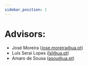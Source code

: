 ```yaml
---
sidebar_position: 1
---
```

# Advisors:

- José Moreira (jose.moreira@ua.pt)  
- Luís Serai Lopes (lsl@ua.pt)  
- Amaro de Sousa (asou@ua.pt)
